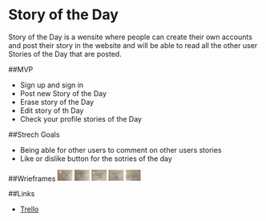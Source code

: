 # Story of the Day

Story of the Day is a wensite where people can create their own accounts and post their story in the website and will be able to read all the other user Stories of the Day that are posted.

##MVP
* Sign up and sign in
* Post new Story of the Day
* Erase story of the Day
* Edit story of th Day
* Check your profile stories of the Day

##Strech Goals
* Being able for other users to comment on other users stories
* Like or dislike button for the sotries of the day

##Wrieframes
<img src="./assets/1.JPG" style="width: 30px;">
<img src="./assets/2.JPG" style="width: 30px;">
<img src="./assets/3.JPG" style="width: 30px;">
<img src="./assets/4.JPG" style="width: 30px;">
<img src="./assets/ERD.JPG" style="width: 30px;">


##Links

* [Trello](https://trello.com/b/Dfe71iIC/project-2)
